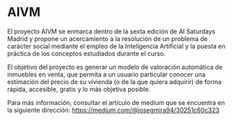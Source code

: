 # AIVM
El proyecto AIVM se enmarca dentro de la sexta edición de AI Saturdays Madrid y propone un acercamiento a la resolución de un problema de carácter social mediante el empleo de la Inteligencia Artificial y la puesta en práctica de los conceptos estudiados durante el curso.

El objetivo del proyecto es generar un modelo de valoración automática de inmuebles en venta, que permita a un usuario particular conocer una estimación del precio de su vivienda (o de la que quiera adquirir) de forma rápida, accesible, gratis y lo más objetiva posible.

Para más información, consultar el artículo de medium que se encuentra en la siguiente dirección:
https://medium.com/@josegmira94/30251c60c323
